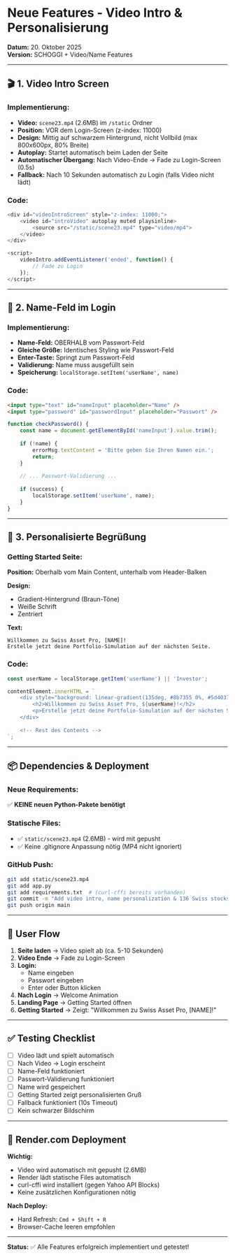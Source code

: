 # Neue Features - Video Intro & Personalisierung

**Datum:** 20. Oktober 2025  
**Version:** SCHOGGI + Video/Name Features

---

## 🎬 1. Video Intro Screen

### Implementierung:
- **Video:** `scene23.mp4` (2.6MB) im `/static` Ordner
- **Position:** VOR dem Login-Screen (z-index: 11000)
- **Design:** Mittig auf schwarzem Hintergrund, nicht Vollbild (max 800x600px, 80% Breite)
- **Autoplay:** Startet automatisch beim Laden der Seite
- **Automatischer Übergang:** Nach Video-Ende → Fade zu Login-Screen (0.5s)
- **Fallback:** Nach 10 Sekunden automatisch zu Login (falls Video nicht lädt)

### Code:
```javascript
<div id="videoIntroScreen" style="z-index: 11000;">
    <video id="introVideo" autoplay muted playsinline>
        <source src="/static/scene23.mp4" type="video/mp4">
    </video>
</div>

<script>
    videoIntro.addEventListener('ended', function() {
        // Fade zu Login
    });
</script>
```

---

## 👤 2. Name-Feld im Login

### Implementierung:
- **Name-Feld:** OBERHALB vom Passwort-Feld
- **Gleiche Größe:** Identisches Styling wie Passwort-Feld
- **Enter-Taste:** Springt zum Passwort-Feld
- **Validierung:** Name muss ausgefüllt sein
- **Speicherung:** `localStorage.setItem('userName', name)`

### Code:
```html
<input type="text" id="nameInput" placeholder="Name" />
<input type="password" id="passwordInput" placeholder="Passwort" />
```

```javascript
function checkPassword() {
    const name = document.getElementById('nameInput').value.trim();
    
    if (!name) {
        errorMsg.textContent = 'Bitte geben Sie Ihren Namen ein.';
        return;
    }
    
    // ... Passwort-Validierung ...
    
    if (success) {
        localStorage.setItem('userName', name);
    }
}
```

---

## 💬 3. Personalisierte Begrüßung

### Getting Started Seite:
**Position:** Oberhalb vom Main Content, unterhalb vom Header-Balken

**Design:**
- Gradient-Hintergrund (Braun-Töne)
- Weiße Schrift
- Zentriert

**Text:**
```
Willkommen zu Swiss Asset Pro, [NAME]!
Erstelle jetzt deine Portfolio-Simulation auf der nächsten Seite.
```

### Code:
```javascript
const userName = localStorage.getItem('userName') || 'Investor';

contentElement.innerHTML = `
    <div style="background: linear-gradient(135deg, #8b7355 0%, #5d4037 100%);">
        <h2>Willkommen zu Swiss Asset Pro, ${userName}!</h2>
        <p>Erstelle jetzt deine Portfolio-Simulation auf der nächsten Seite.</p>
    </div>
    
    <!-- Rest des Contents -->
`;
```

---

## 📦 Dependencies & Deployment

### Neue Requirements:
✅ **KEINE neuen Python-Pakete benötigt**

### Statische Files:
- ✅ `static/scene23.mp4` (2.6MB) - wird mit gepusht
- ✅ Keine .gitignore Anpassung nötig (MP4 nicht ignoriert)

### GitHub Push:
```bash
git add static/scene23.mp4
git add app.py
git add requirements.txt  # (curl-cffi bereits vorhanden)
git commit -m "Add video intro, name personalization & 136 Swiss stocks"
git push origin main
```

---

## 🎯 User Flow

1. **Seite laden** → Video spielt ab (ca. 5-10 Sekunden)
2. **Video Ende** → Fade zu Login-Screen
3. **Login:**
   - Name eingeben
   - Passwort eingeben
   - Enter oder Button klicken
4. **Nach Login** → Welcome Animation
5. **Landing Page** → Getting Started öffnen
6. **Getting Started** → Zeigt: "Willkommen zu Swiss Asset Pro, [NAME]!"

---

## ✅ Testing Checklist

- [ ] Video lädt und spielt automatisch
- [ ] Nach Video → Login erscheint
- [ ] Name-Feld funktioniert
- [ ] Passwort-Validierung funktioniert
- [ ] Name wird gespeichert
- [ ] Getting Started zeigt personalisierten Gruß
- [ ] Fallback funktioniert (10s Timeout)
- [ ] Kein schwarzer Bildschirm

---

## 🚀 Render.com Deployment

**Wichtig:**
- Video wird automatisch mit gepusht (2.6MB)
- Render lädt statische Files automatisch
- curl-cffi wird installiert (gegen Yahoo API Blocks)
- Keine zusätzlichen Konfigurationen nötig

**Nach Deploy:**
- Hard Refresh: `Cmd + Shift + R`
- Browser-Cache leeren empfohlen

---

**Status:** ✅ Alle Features erfolgreich implementiert und getestet!

